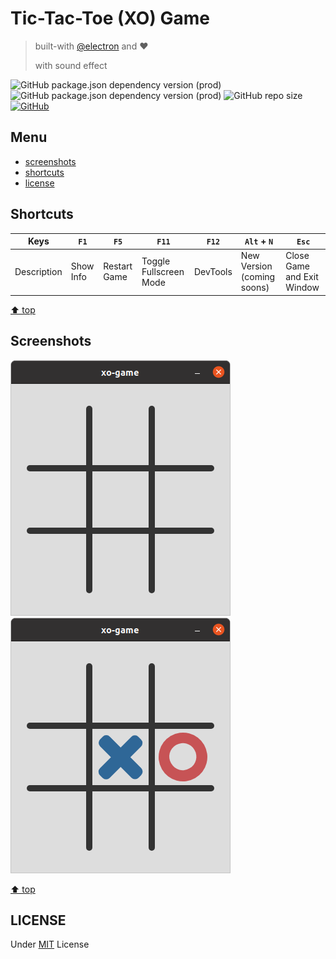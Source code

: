 # Tic-Tac-Toe (XO) Game
> built-with [@electron](https://github.com/electron/electron) and :heart:
>
> with sound effect

![GitHub package.json dependency version (prod)](https://img.shields.io/github/package-json/dependency-version/miko-github/tic-tac-toe-game-with-electron/electron)
![GitHub package.json dependency version (prod)](https://img.shields.io/github/package-json/dependency-version/miko-github/tic-tac-toe-game-with-electron/node-sass)
![GitHub repo size](https://img.shields.io/github/repo-size/miko-github/tic-tac-toe-game-with-electron)
[![GitHub](https://img.shields.io/github/license/miko-github/tic-tac-toe-game-with-electron)](./LICENSE)

## Menu

-   [screenshots](#screenshots)
-   [shortcuts](#shortcuts)
-   [license](#license)

## Shortcuts


| Keys | `F1` | `F5` | `F11` | `F12` | `Alt` + `N` | `Esc` |
| --- | --- | --- | --- | --- | --- | --- |
| Description | Show Info | Restart Game |Toggle Fullscreen Mode | DevTools | New Version (coming soons) | Close Game and Exit Window |

[⬆️ top](#menu)

## Screenshots

![Screenshots empty](./assets/screenshots/screenshots-main-window.png)
![Screenshots keys](./assets/screenshots/screenshots-keys.png)

[⬆️ top](#menu)

## LICENSE

Under [MIT](./LICENSE) License
